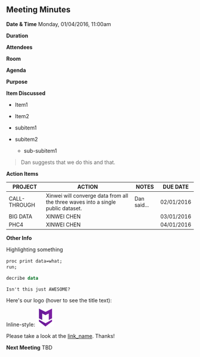 Meeting Minutes
----------------------

**Date & Time**     Monday, 01/04/2016, 11:00am

**Duration**

**Attendees**

**Room**

**Agenda**

**Purpose**

**Item Discussed**

- Item1

- Item2
 - subitem1
 - subitem2
    - sub-subitem1

> Dan suggests that we do this and that.


**Action Items**

| PROJECT | ACTION | NOTES | DUE DATE |
| ------- | ------ | ----- | -------- |
| CALL-THROUGH | Xinwei will converge data from all the three waves into a single public dataset. | Dan said... | 02/01/2016|
| BIG DATA | XINWEI CHEN | | 03/01/2016|
| PHC4 | XINWEI CHEN | | 04/01/2016|


**Other Info**

Highlighting something

```sas
proc print data=what;
run;
```
```stata
decribe data
```
```
Isn't this just AWESOME?
```

Here's our logo (hover to see the title text):

Inline-style: 
![insert any text here](https://github.com/adam-p/markdown-here/raw/master/src/common/images/icon48.png)


Please take a look at the [link_name][1]. Thanks!

**Next Meeting**  TBD

[1]: https://github.com
